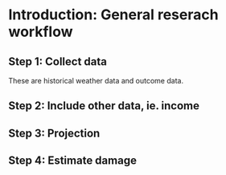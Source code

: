 # Introduction: General reserach workflow

## Step 1: Collect data

These are historical weather data and outcome data.

## Step 2: Include other data, ie. income

## Step 3: Projection

## Step 4: Estimate damage
